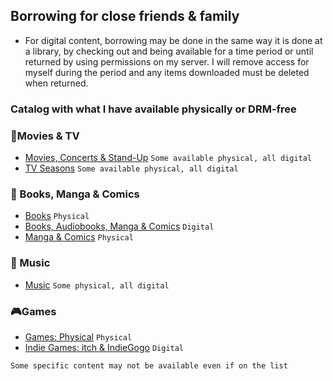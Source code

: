 ## Borrowing for close friends & family
- For digital content, borrowing may be done in the same way it is done at a library, by checking out and being available for a time period or until returned by using permissions on my server. I will remove access for myself during the period and any items downloaded must be deleted when returned. 
### Catalog with what I have available physically or DRM-free
### 🍿Movies & TV
- [Movies, Concerts & Stand-Up](https://letterboxd.com/erictbar/list/sharing/share/DbfL8vgaagQGl9a0/)
  ``Some available physical, all digital``
- [TV Seasons](https://www.serializd.com/list/107439)  ``Some available physical, all digital``

### 📕 Books, Manga & Comics
- [Books](https://www.libib.com/u/ericb/l/1467273) ``Physical``
- [Books, Audiobooks, Manga & Comics](https://app.thestorygraph.com/tags/77f54844-5d9a-4164-bb16-d3f0b1a3fdb4) ``Digital``
- [Manga & Comics](https://www.libib.com/u/ericb/l/1467304) ``Physical``

### 🎸 Music
- [Music](https://www.libib.com/u/ericb/l/1467708) ``Some physical, all digital``

### 🎮Games
- [Games: Physical](https://howlongtobeat.com/user/erictbar/lists/25549/Physical-for-borrowing) ``Physical``
- [Indie Games: itch & IndieGogo](https://howlongtobeat.com/user/erictbar/lists/1959/Digital-Library---itch.ioIndieGala) ``Digital``

``Some specific content may not be available even if on the list``

